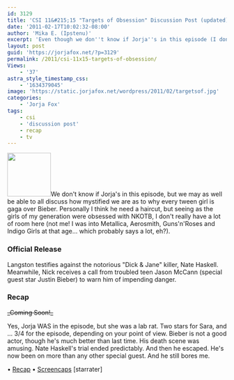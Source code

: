 ```yaml
---
id: 3129
title: 'CSI 11&#215;15 "Targets of Obsession" Discussion Post (updated)'
date: '2011-02-17T10:02:32-08:00'
author: 'Mika E. (Ipstenu)'
excerpt: 'Even though we don''t know if Jorja''s in this episode (I don''t think she is...) we may as well have a topic open for the death of the Bieb. _Updated at 10:15pm ET_'
layout: post
guid: 'https://jorjafox.net/?p=3129'
permalink: /2011/csi-11x15-targets-of-obsession/
Views:
    - '37'
astra_style_timestamp_css:
    - '1634379045'
image: 'https://static.jorjafox.net/wordpress/2011/02/targetsof.jpg'
categories:
    - 'Jorja Fox'
tags:
    - csi
    - 'discussion post'
    - recap
    - tv
---
```


<img src="//static.jorjafox.net/wordpress/2011/02/targetsof-100x100.jpg" alt="" title="targetsof" width="100" height="100" class="alignleft size-thumbnail wp-image-3130" />We don't know if Jorja's in this episode, but we may as well be able to all discuss how mystified we are as to why every tween girl is gaga over Bieber.  Personally I think he need a haircut, but seeing as the girls of my generation were obsessed with NKOTB, I don't really have a lot of room here (not me! I was into Metallica, Aerosmith, Guns'n'Roses and Indigo Girls at that age... which probably says a lot, eh?).

<h3>Official Release</h3>
Langston testifies against the notorious "Dick & Jane" killer, Nate Haskell. Meanwhile, Nick receives a call from troubled teen Jason McCann (special guest star Justin Bieber) to warn him of impending danger.

<h3>Recap</h3>
<del datetime="2011-02-18T02:57:06+00:00">_Coming Soon!_</del>

Yes, Jorja WAS in the episode, but she was a lab rat.  Two stars for Sara, and ... 3/4 for the episode, depending on your point of view.  Bieber is not a good actor, though he's much better than last time. His death scene was amusing.  Nate Haskell's trial ended predictably.  And then he escaped.  He's now been on more than any other special guest. And he still bores me.

&bull; <a href="https://jorjafox.net/wiki/Targets_of_Obsession">Recap</a>
&bull; <a href="https://jorjafox.net/gallery/tv/csi/season11/targets">Screencaps</a>
[starrater]
